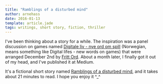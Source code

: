 ```yaml
---
title: "Ramblings of a disturbed mind"
author: arnehass
date: 2016-01-13
template: article.jade
tags: writings, short story, fiction, thriller
---
```


I've been thinking about a story for a while. The inspiration was a panel discussion on games named [Digitale liv - nye ord om spill](http://www.frittord.no/aktuelt/digitale-liv-nye-ord-om-spill/) (Norwegian, means something like Digital lifes - new words on games) that were arranged December 2nd by [Fritt Ord](http://www.fritt-ord.no/). About a month later, I finally got it out of my head, and I've published it at Medium.

It's a fictional short story named [Ramblings of a disturbed mind](https://medium.com/@megoth/ramblings-of-a-disturbed-mind-f8b2b19965f9), and it takes about 21 minutes to read. I hope you enjoy it ^_^